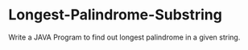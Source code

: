 # Longest-Palindrome-Substring
Write a JAVA Program to find out longest palindrome in a given string.
